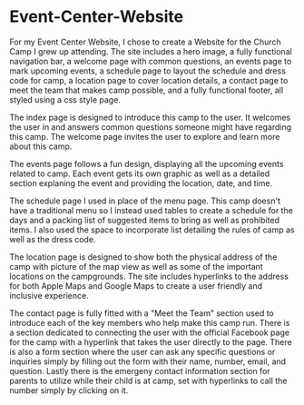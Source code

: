 # Event-Center-Website

For my Event Center Website, I chose to create a Website for the Church Camp I grew up attending. The site includes a hero image, a fully functional navigation bar, a welcome page with common questions, an events page to mark upcoming events, a schedule page to layout the schedule and dress code for camp, a location page to cover location details, a contact page to meet the team that makes camp possible, and a fully functional footer, all styled using a css style page.

The index page is designed to introduce this camp to the user. It welcomes the user in and answers common questions someone might have regarding this camp. The welcome page invites the user to explore and learn more about this camp.

The events page follows a fun design, displaying all the upcoming events related to camp. Each event gets its own graphic as well as a detailed section explaning the event and providing the location, date, and time.

The schedule page I used in place of the menu page. This camp doesn't have a traditional menu so I instead used tables to create a schedule for the days and a packing list of suggested items to bring as well as prohibited items. I also used the space to incorporate list detailing the rules of camp as well as the dress code. 

The location page is designed to show both the physical address of the camp with picture of the map view as well as some of the important locations on the campgrounds. The site includes hyperlinks to the address for both Apple Maps and Google Maps to create a user friendly and inclusive experience.

The contact page is fully fitted with a "Meet the Team" section used to introduce each of the key members who help make this camp run. There is a section dedicated to connecting the user with the official Facebook page for the camp with a hyperlink that takes the user directly to the page. There is also a form section where the user can ask any specific questions or inquiries simply by filling out the form with their name, number, email, and question. Lastly there is the emergeny contact information section for parents to utilize while their child is at camp, set with hyperlinks to call the number simply by clicking on it.
